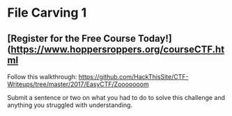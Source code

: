 # File Carving 1
##  [Register for the Free Course Today!](https://www.hoppersroppers.org/courseCTF.html
Follow this walkthrough: <https://github.com/HackThisSite/CTF-Writeups/tree/master/2017/EasyCTF/Zooooooom>

Submit a sentence or two on what you had to do to solve this challenge and anything you struggled with understanding.